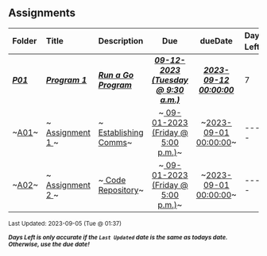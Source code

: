 ## Assignments

| Folder | Title | Description | Due | dueDate | Days Left<sup>*</sup> |
|:------|:------|:------|:-----:|:-----:|-----|
| ***<a href="https://github.com/rugbyprof/4143-PLC/tree/master/Assignments/P01">P01</a>*** | ***<a href="https://github.com/rugbyprof/4143-PLC/tree/master/Assignments/P01"> Program 1 </a>*** | ***<a href="https://github.com/rugbyprof/4143-PLC/tree/master/Assignments/P01"> Run a Go Program</a>*** | ***<a href="https://github.com/rugbyprof/4143-PLC/tree/master/Assignments/P01"> 09-12-2023 (Tuesday @ 9:30 a.m.)</a>*** | ***<a href="https://github.com/rugbyprof/4143-PLC/tree/master/Assignments/P01">2023-09-12 00:00:00</a>*** | 7 |
| ~<a href="https://github.com/rugbyprof/4143-PLC/tree/master/Assignments/A01">A01</a>~ | ~<a href="https://github.com/rugbyprof/4143-PLC/tree/master/Assignments/A01"> Assignment 1 </a>~ | ~<a href="https://github.com/rugbyprof/4143-PLC/tree/master/Assignments/A01"> Establishing Comms</a>~ | ~<a href="https://github.com/rugbyprof/4143-PLC/tree/master/Assignments/A01"> 09-01-2023 (Friday @ 5:00 p.m.)</a>~ | ~<a href="https://github.com/rugbyprof/4143-PLC/tree/master/Assignments/A01">2023-09-01 00:00:00</a>~ | ---- |
| ~<a href="https://github.com/rugbyprof/4143-PLC/tree/master/Assignments/A02">A02</a>~ | ~<a href="https://github.com/rugbyprof/4143-PLC/tree/master/Assignments/A02"> Assignment 2 </a>~ | ~<a href="https://github.com/rugbyprof/4143-PLC/tree/master/Assignments/A02"> Code Repository</a>~ | ~<a href="https://github.com/rugbyprof/4143-PLC/tree/master/Assignments/A02"> 09-01-2023 (Friday @ 5:00 p.m.)</a>~ | ~<a href="https://github.com/rugbyprof/4143-PLC/tree/master/Assignments/A02">2023-09-01 00:00:00</a>~ | ---- |

<sup>Last Updated: 2023-09-05 (Tue @ 01:37)</sup> 

<sup>***Days Left is only accurate if the `Last Updated` date is the same as todays date. Otherwise, use the due date!***</sup> 